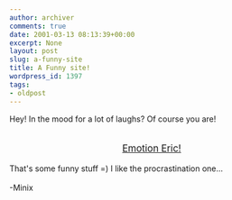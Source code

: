 ```yaml
---
author: archiver
comments: true
date: 2001-03-13 08:13:39+00:00
excerpt: None
layout: post
slug: a-funny-site
title: A Funny site!
wordpress_id: 1397
tags:
- oldpost
---
```


Hey!  In the mood for a lot of laughs?  Of course you are!<br /><center><big><a href = "http://www.emotioneric.com/"><br />Emotion Eric!</a></center></big><br />That's some funny stuff =) I like the procrastination one...<br /><br />-Minix